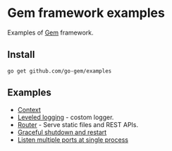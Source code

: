 # Gem framework examples

Examples of [Gem](https://github.com/go-gem/gem) framework.

## Install

```
go get github.com/go-gem/examples
```

## Examples

- [Context](context)
- [Leveled logging](logger) - costom logger.
- [Router](router) - Serve static files and REST APIs.
- [Graceful shutdown and restart](graceful)
- [Listen multiple ports at single process](multiport)
